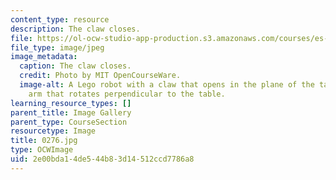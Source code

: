```yaml
---
content_type: resource
description: The claw closes.
file: https://ol-ocw-studio-app-production.s3.amazonaws.com/courses/es-293-lego-robotics-spring-2007/2e00bda14de544b83d14512ccd7786a8_0276.jpg
file_type: image/jpeg
image_metadata:
  caption: The claw closes.
  credit: Photo by MIT OpenCourseWare.
  image-alt: A Lego robot with a claw that opens in the plane of the table, and an
    arm that rotates perpendicular to the table.
learning_resource_types: []
parent_title: Image Gallery
parent_type: CourseSection
resourcetype: Image
title: 0276.jpg
type: OCWImage
uid: 2e00bda1-4de5-44b8-3d14-512ccd7786a8
---
```

